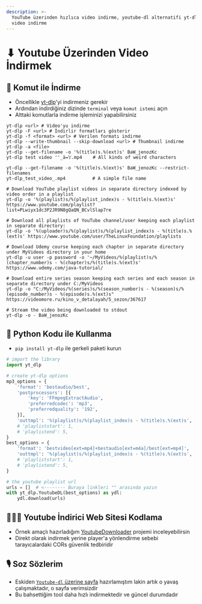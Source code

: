 ```yaml
---
description: >-
  YouTube üzerinden hızlıca video indirme, youtube-dl alternatifi yt-dlp ile
  video indirme
---
```


# ⬇ Youtube Üzerinden Video İndirmek

## 🖤 Komut ile İndirme

* Öncellikle [yt-dlp](https://github.com/yt-dlp/yt-dlp#recommended)'yi indirmeniz gerekir
* Ardından indirdiğiniz dizinde `terminal` veya `komut istemi` açın
* Alttaki komutlarla indirme işleminizi yapabilirsiniz

```
yt-dlp <url> # Video'yu indirme
yt-dlp -F <url> # İndirlir formatları gösterir
yt-dlp -f <format> <url> # Verilen formatı indirme
yt-dlp --write-thumbnail --skip-download <url> # Thumbnail indirme
yt-dlp -a <file>
yt-dlp --get-filename -o '%(title)s.%(ext)s' BaW_jenozKc
yt-dlp test video ''_ä↭𝕐.mp4    # All kinds of weird characters

yt-dlp --get-filename -o '%(title)s.%(ext)s' BaW_jenozKc --restrict-filenames
yt-dlp_test_video_.mp4          # A simple file name

# Download YouTube playlist videos in separate directory indexed by video order in a playlist
yt-dlp -o '%(playlist)s/%(playlist_index)s - %(title)s.%(ext)s' https://www.youtube.com/playlist?list=PLwiyx1dc3P2JR9N8gQaQN_BCvlSlap7re

# Download all playlists of YouTube channel/user keeping each playlist in separate directory:
yt-dlp -o '%(uploader)s/%(playlist)s/%(playlist_index)s - %(title)s.%(ext)s' https://www.youtube.com/user/TheLinuxFoundation/playlists

# Download Udemy course keeping each chapter in separate directory under MyVideos directory in your home
yt-dlp -u user -p password -o '~/MyVideos/%(playlist)s/%(chapter_number)s - %(chapter)s/%(title)s.%(ext)s' https://www.udemy.com/java-tutorial/

# Download entire series season keeping each series and each season in separate directory under C:/MyVideos
yt-dlp -o "C:/MyVideos/%(series)s/%(season_number)s - %(season)s/%(episode_number)s - %(episode)s.%(ext)s" https://videomore.ru/kino_v_detalayah/5_sezon/367617

# Stream the video being downloaded to stdout
yt-dlp -o - BaW_jenozKc
```

## 🐍 Python Kodu ile Kullanma

* `pip install yt-dlp` ile gerkeli paketi kurun

```python
# import the library 
import yt_dlp

# create yt-dlp options
mp3_options = {
    'format': 'bestaudio/best',
    'postprocessors': [{
        'key': 'FFmpegExtractAudio',
        'preferredcodec': 'mp3',
        'preferredquality': '192',
    }],
    'outtmpl': '%(playlist)s/%(playlist_index)s - %(title)s.%(ext)s',
    # 'playliststart': 1,
    # 'playlistend': 5,
}
best_options = {
    'format': 'bestvideo[ext=mp4]+bestaudio[ext=m4a]/best[ext=mp4]',
    'outtmpl': '%(playlist)s/%(playlist_index)s - %(title)s.%(ext)s',
    # 'playliststart': 1,
    # 'playlistend': 5,
}

# the youtube playlist url
urls = []  # <-------- Buraya linkleri "" arasında yazın
with yt_dlp.YoutubeDL(best_options) as ydl:
    ydl.download(urls)

```

## 👨🏻‍💻 Youtube İndirici Web Sitesi Kodlama

* Örnek amaçlı hazırladığım [YoutubeDownloader](https://github.com/yedhrab/youtube-downloader) projemi inceleyebilirsin
* Direkt olarak indirmek yerine player'a yönlendirme sebebi tarayıcalardaki CORs güvenlik tedbiridir

## 🎙 Soz Sözlerim

* Eskiden [`Youtube-dl` üzerine sayfa](https://lib.yemreak.com/uygulamalar/youtube) hazırlamıştım lakin artık o yavaş çalışmaktadır, o sayfa verimsizdir
* Bu bahsettiğim tool daha hızlı indirmektedir ve güncel durumdadır
